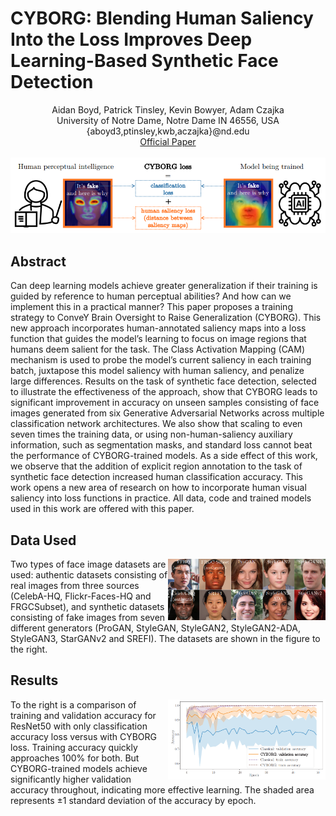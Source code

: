 # CYBORG: Blending Human Saliency Into the Loss Improves Deep Learning-Based Synthetic Face Detection

<p align="center">
Aidan Boyd, Patrick Tinsley, Kevin Bowyer, Adam Czajka <br>
University of Notre Dame, Notre Dame IN 46556, USA <br>
{aboyd3,ptinsley,kwb,aczajka}@nd.edu <br>
<a href="https://openaccess.thecvf.com/content/WACV2023/papers/Boyd_CYBORG_Blending_Human_Saliency_Into_the_Loss_Improves_Deep_Learning-Based_WACV_2023_paper.pdf">Official Paper</a> <br> <br>
<img src="figures/main_figure.png">
</p>

## Abstract
<p>
Can deep learning models achieve greater generalization if their training is guided by reference to human perceptual abilities? And how can we implement this in a practical manner? This paper proposes a training strategy to ConveY Brain Oversight to Raise Generalization (CYBORG). This new approach incorporates human-annotated saliency maps into a loss function that guides the model’s learning to focus on image regions that humans deem salient for the task. The Class Activation Mapping (CAM) mechanism is used to probe the model’s current saliency in each training batch, juxtapose this model saliency with human saliency, and penalize large differences. Results on the task of synthetic face detection, selected to illustrate the effectiveness of the approach, show that CYBORG leads to significant improvement in accuracy on unseen samples consisting of face images generated from six Generative Adversarial Networks across multiple classification network architectures. We also show that scaling to even seven times the training data, or using non-human-saliency auxiliary information, such as segmentation masks, and standard loss cannot beat the performance of CYBORG-trained models. As a side effect of this work, we observe that the addition of explicit region annotation to the task of synthetic face detection increased human classification accuracy. This work opens a new area of research on how to incorporate human visual saliency into loss functions in practice. All data, code and trained models used in this work are offered with this paper.
</p>

## Data Used
<img src="figures/data_examples.png" width=50% align="right">
<p>
Two types of face image datasets are used: authentic datasets consisting of real images from three sources
(CelebA-HQ, Flickr-Faces-HQ and FRGCSubset), and synthetic datasets consisting of fake images from seven different generators (ProGAN, StyleGAN,
StyleGAN2, StyleGAN2-ADA, StyleGAN3, StarGANv2
and SREFI). The datasets are shown in the figure to the right.
</p>

## Results
<img src="figures/accuracy.png" width=50% align=right>
<p>
To the right is a comparison of training and validation accuracy
for ResNet50 with only classification accuracy loss versus
with CYBORG loss. Training accuracy quickly approaches
100% for both. But CYBORG-trained models achieve significantly higher validation accuracy throughout, indicating
more effective learning. The shaded area represents ±1 standard deviation of the accuracy by epoch.
</p>
